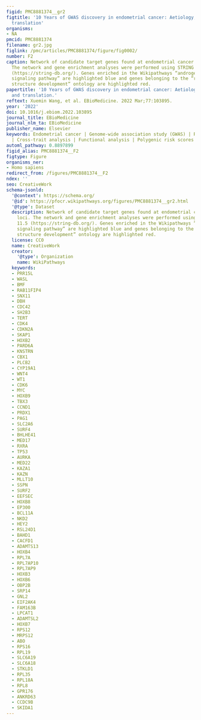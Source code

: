 ```yaml
---
figid: PMC8881374__gr2
figtitle: '10 Years of GWAS discovery in endometrial cancer: Aetiology, function and
  translation'
organisms:
- NA
pmcid: PMC8881374
filename: gr2.jpg
figlink: /pmc/articles/PMC8881374/figure/fig0002/
number: F2
caption: Network of candidate target genes found at endometrial cancer risk loci.
  The network and gene enrichment analyses were performed using STRING version 11.5
  (https://string-db.org/). Genes enriched in the Wikipathways “androgen receptor
  signaling pathway” are highlighted blue and genes belonging to the “reproductive
  structure development” ontology are highlighted red.
papertitle: '10 Years of GWAS discovery in endometrial cancer: Aetiology, function
  and translation.'
reftext: Xuemin Wang, et al. EBioMedicine. 2022 Mar;77:103895.
year: '2022'
doi: 10.1016/j.ebiom.2022.103895
journal_title: EBioMedicine
journal_nlm_ta: EBioMedicine
publisher_name: Elsevier
keywords: Endometrial cancer | Genome-wide association study (GWAS) | Risk factors
  | Cross-trait analysis | Functional analysis | Polygenic risk scores
automl_pathway: 0.8897899
figid_alias: PMC8881374__F2
figtype: Figure
organisms_ner:
- Homo sapiens
redirect_from: /figures/PMC8881374__F2
ndex: ''
seo: CreativeWork
schema-jsonld:
  '@context': https://schema.org/
  '@id': https://pfocr.wikipathways.org/figures/PMC8881374__gr2.html
  '@type': Dataset
  description: Network of candidate target genes found at endometrial cancer risk
    loci. The network and gene enrichment analyses were performed using STRING version
    11.5 (https://string-db.org/). Genes enriched in the Wikipathways “androgen receptor
    signaling pathway” are highlighted blue and genes belonging to the “reproductive
    structure development” ontology are highlighted red.
  license: CC0
  name: CreativeWork
  creator:
    '@type': Organization
    name: WikiPathways
  keywords:
  - PRR15L
  - WASL
  - BMF
  - RAB11FIP4
  - SNX11
  - DBH
  - CDC42
  - SH2B3
  - TERT
  - CDK4
  - CDKN2A
  - SKAP1
  - HOXB2
  - PARD6A
  - KNSTRN
  - CBX1
  - PLCB2
  - CYP19A1
  - WNT4
  - WT1
  - CDK6
  - MYC
  - HOXB9
  - TBX3
  - CCND1
  - PRDX1
  - PAG1
  - SLC2A6
  - SURF4
  - BHLHE41
  - MED17
  - RXRA
  - TP53
  - AURKA
  - MED22
  - KAZA1
  - KAZN
  - MLLT10
  - SSPN
  - SURF2
  - EEFSEC
  - HOXB8
  - EP300
  - BCL11A
  - NKD2
  - HEY2
  - RSL24D1
  - BAHD1
  - CACFD1
  - ADAMTS13
  - HOXB4
  - RPL7A
  - RPL7AP10
  - RPL7AP9
  - HOXB3
  - HOXB6
  - OBP2B
  - SRP14
  - GNL2
  - EIF2AK4
  - FAM163B
  - LPCAT1
  - ADAMTSL2
  - HOXB7
  - RPS12
  - MRPS12
  - ABO
  - RPS16
  - RPL19
  - SLC6A19
  - SLC6A18
  - STKLD1
  - RPL35
  - RPL18A
  - RPL8
  - GPR176
  - ANKRD63
  - CCDC9B
  - SKIDA1
---
```

